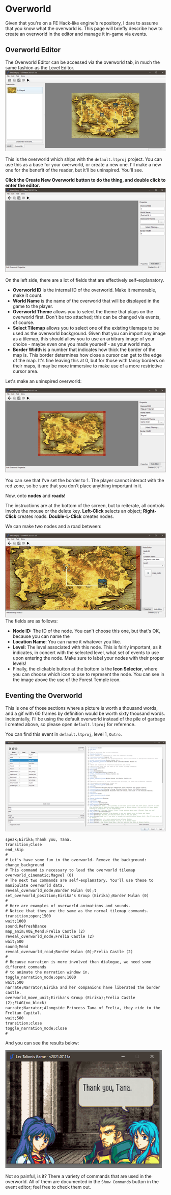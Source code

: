 # Overworld

Given that you're on a FE Hack-like engine's repository, I dare to assume that you know what the overworld is. This page will briefly describe how to create an overworld in the editor and manage it in-game via events.

## Overworld Editor

The Overworld Editor can be accessed via the overworld tab, in much the same fashion as the Level Editor. ![image](../uploads/edad4c8f64a54802c54c9b855140e348/image.png)

This is the overworld which ships with the `default.ltproj` project. You can use this as a base for your overworld, or create a new one. I'll make a new one for the benefit of the reader, but it'll be uninspired. You'll see.

**Click the Create New Overworld button to do the thing, and double click to enter the editor.**![image](../uploads/966be6434c52335802fbd598d1127e8c/image.png)

On the left side, there are a lot of fields that are effectively self-explanatory. 

* **Overworld ID** is the internal ID of the overworld. Make it memorable, make it count.
* **World Name** is the name of the overworld that will be displayed in the game to the player.
* **Overworld Theme** allows you to select the theme that plays on the overworld first. Don't be too attached; this can be changed via events, of course.
* **Select Tilemap** allows you to select one of the existing tilemaps to be used as the overworld background. Given that you can import any image as a tilemap, this should allow you to use an arbitrary image of your choice - maybe even one you made yourself - as your world map.
* **Border Width** is a number that indicates how thick the border of the map is. This border determines how close a cursor can get to the edge of the map. It's fine leaving this at 0, but for those with fancy borders on their maps, it may be more immersive to make use of a more restrictive cursor area.

Let's make an uninspired overworld:

![image](../uploads/9050a8d141a2e012be237e046e0359d5/image.png)

You can see that I've set the border to 1. The player cannot interact with the red zone, so be sure that you don't place anything important in it.

Now, onto **nodes** and **roads**!

The instructions are at the bottom of the screen, but to reiterate, all controls involve the mouse or the delete key. **Left-Click** selects an object; **Right-Click** creates roads. **Double-L-Click** creates nodes.

We can make two nodes and a road between:

![image](../uploads/fbfa86a4a241d67db23bcbbabae0e7b2/image.png)The fields are as follows:

* **Node ID:** The ID of the node. You can't choose this one, but that's OK, because you can name the
* **Location Name**: You can name it whatever you like.
* **Level:** The level associated with this node. This is fairly important, as it indicates, in concert with the selected level, what set of events to use upon entering the node. Make sure to label your nodes with their proper levels!
* Finally, the clickable button at the bottom is the **Icon Selector**, where you can choose which icon to use to represent the node. You can see in the image above the use of the Forest Temple icon.

## Eventing the Overworld

This is one of those sections where a picture is worth a thousand words, and a gif with 60 frames by definition would be worth sixty thousand words. Incidentally, I'll be using the default overworld instead of the pile of garbage I created above, so please open `default.ltproj` for reference.

You can find this event in `default.ltproj`, level 1, `Outro`.

![image](../uploads/819842981dca08180d9e94733857eae9/image.png)

```
speak;Eirika;Thank you, Tana.
transition;Close
end_skip
#
# Let's have some fun in the overworld. Remove the background:
change_background
# This command is necessary to load the overworld tilemap
overworld_cinematic;Magvel (0)
# The next two commands are self-explanatory. You'll use these to manipulate overworld data.
reveal_overworld_node;Border Mulan (0);t
set_overworld_position;Eirika's Group (Eirika);Border Mulan (0)
#
# Here are examples of overworld animations and sounds.
# Notice that they are the same as the normal tilemap commands.
transition;open;1500
wait;1000
sound;RefreshDance
map_anim;AOE_Mend;Frelia Castle (2)
reveal_overworld_node;Frelia Castle (2)
wait;500
sound;Mend
reveal_overworld_road;Border Mulan (0);Frelia Castle (2)
#
# Because narration is more involved than dialogue, we need some different commands
# to animate the narration window in.
toggle_narration_mode;open;1000
wait;500
narrate;Narrator;Eirika and her companions have liberated the border castle.
overworld_move_unit;Eirika's Group (Eirika);Frelia Castle (2);FLAG(no_block)
narrate;Narrator;Alongside Princess Tana of Frelia, they ride to the Frelian Capital.
wait;500
transition;close
toggle_narration_mode;close
#
```

And you can see the results below:

![demo](../uploads/974f5ebe183c3f763efa10ad660d5350/demo.gif)

Not so painful, is it? There a variety of commands that are used in the overworld. All of them are documented in the `Show Commands` button in the event editor; feel free to check them out.